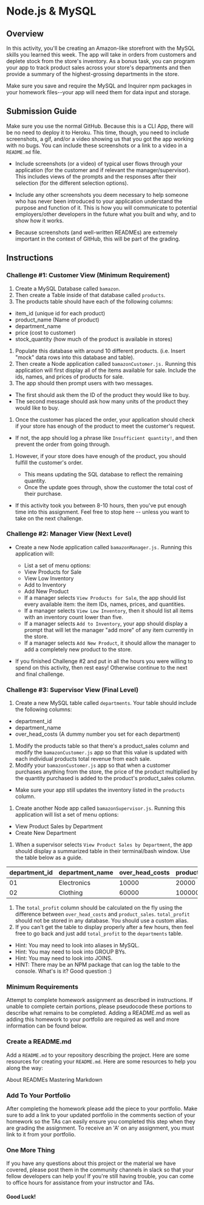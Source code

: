 # Node.js & MySQL


## Overview

In this activity, you'll be creating an Amazon-like storefront with the MySQL skills you learned this week. The app will take in orders from customers and deplete stock from the store's inventory. As a bonus task, you can program your app to track product sales across your store's departments and then provide a summary of the highest-grossing departments in the store.

Make sure you save and require the MySQL and Inquirer npm packages in your homework files--your app will need them for data input and storage.


## Submission Guide

Make sure you use the normal GitHub. Because this is a CLI App, there will be no need to deploy it to Heroku. This time, though, you need to include screenshots, a gif, and/or a video showing us that you got the app working with no bugs. You can include these screenshots or a link to a video in a `README.md` file.


* Include screenshots (or a video) of typical user flows through your application (for the customer and if relevant the manager/supervisor). This includes views of the prompts and the responses after their selection (for the different selection options).

* Include any other screenshots you deem necessary to help someone who has never been introduced to your application understand the purpose and function of it. This is how you will communicate to potential employers/other developers in the future what you built and why, and to show how it works.

* Because screenshots (and well-written READMEs) are extremely important in the context of GitHub, this will be part of the grading.



## Instructions


### Challenge #1: Customer View (Minimum Requirement)


1. Create a MySQL Database called `bamazon`.
1. Then create a Table inside of that database called `products`.
1. The products table should have each of the following columns:



* item_id (unique id for each product)
* product_name (Name of product)
* department_name
* price (cost to customer)
* stock_quantity (how much of the product is available in stores)



1. Populate this database with around 10 different products. (i.e. Insert "mock" data rows into this database and table).
1. Then create a Node application called `bamazonCustomer.js.` Running this application will first display all of the items available for sale. Include the ids, names, and prices of products for sale.
1. The app should then prompt users with two messages.



* The first should ask them the ID of the product they would like to buy.
* The second message should ask how many units of the product they would like to buy.



1. Once the customer has placed the order, your application should check if your store has enough of the product to meet the customer's request.



* If not, the app should log a phrase like `Insufficient quantity!`, and then prevent the order from going through.



1. However, if your store does have enough of the product, you should fulfill the customer's order.


    * This means updating the SQL database to reflect the remaining quantity.
    * Once the update goes through, show the customer the total cost of their purchase.







* If this activity took you between 8-10 hours, then you've put enough time into this assignment. Feel free to stop here -- unless you want to take on the next challenge.





### Challenge #2: Manager View (Next Level)



* Create a new Node application called `bamazonManager.js.` Running this application will:


    * List a set of menu options:
    * View Products for Sale
    * View Low Inventory
    * Add to Inventory
    * Add New Product
    * If a manager selects `View Products for Sale`, the app should list every available item: the item IDs, names, prices, and quantities.
    * If a manager selects `View Low Inventory`, then it should list all items with an inventory count lower than five.
    * If a manager selects `Add to Inventory`, your app should display a prompt that will let the manager "add more" of any item currently in the store.
    * If a manager selects `Add New Product`, it should allow the manager to add a completely new product to the store.







* If you finished Challenge #2 and put in all the hours you were willing to spend on this activity, then rest easy! Otherwise continue to the next and final challenge.





### Challenge #3: Supervisor View (Final Level)


1. Create a new MySQL table called `departments`. Your table should include the following columns:



* department_id
* department_name
* over_head_costs (A dummy number you set for each department)



1. Modify the products table so that there's a product_sales column and modify the `bamazonCustomer.js` app so that this value is updated with each individual products total revenue from each sale.
1. Modify your `bamazonCustomer.js` app so that when a customer purchases anything from the store, the price of the product multiplied by the quantity purchased is added to the product's product_sales column.



* Make sure your app still updates the inventory listed in the `products` column.



1. Create another Node app called `bamazonSupervisor.js`. Running this application will list a set of menu options:



* View Product Sales by Department
* Create New Department



1. When a supervisor selects `View Product Sales by Department`, the app should display a summarized table in their terminal/bash window. Use the table below as a guide.





| department_id | department_name | over_head_costs | product_sales | total_profit |
| ------------- | --------------- | --------------- | ------------- | ------------ |
| 01            | Electronics     | 10000           | 20000         | 10000        |
| 02            | Clothing        | 60000           | 100000        | 40000        |





1. The `total_profit` column should be calculated on the fly using the difference between `over_head_costs` and `product_sales`. `total_profit` should not be stored in any database. You should use a custom alias.
1. If you can't get the table to display properly after a few hours, then feel free to go back and just add `total_profit` to the `departments` table.



* Hint: You may need to look into aliases in MySQL.
* Hint: You may need to look into GROUP BYs.
* Hint: You may need to look into JOINS.
* HINT: There may be an NPM package that can log the table to the console. What's is it? Good question :)





### Minimum Requirements

Attempt to complete homework assignment as described in instructions. If unable to complete certain portions, please pseudocode these portions to describe what remains to be completed. Adding a README.md as well as adding this homework to your portfolio are required as well and more information can be found below.




### Create a README.md

Add a `README.md` to your repository describing the project. Here are some resources for creating your `README.md`. Here are some resources to help you along the way:


About READMEs
Mastering Markdown





### Add To Your Portfolio

After completing the homework please add the piece to your portfolio. Make sure to add a link to your updated portfolio in the comments section of your homework so the TAs can easily ensure you completed this step when they are grading the assignment. To receive an 'A' on any assignment, you must link to it from your portfolio.




### One More Thing

If you have any questions about this project or the material we have covered, please post them in the community channels in slack so that your fellow developers can help you! If you're still having trouble, you can come to office hours for assistance from your instructor and TAs.

#### Good Luck!
